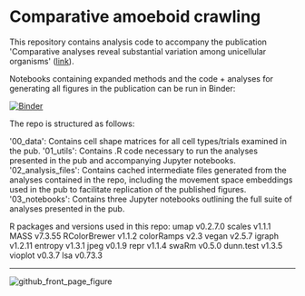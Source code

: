 # Comparative amoeboid crawling

This repository contains analysis code to accompany the publication 'Comparative analyses reveal substantial variation among unicellular organisms' ([link](https://research.arcadiascience.com/pub/result-comparative-crawling/draft)).

Notebooks containing expanded methods and the code + analyses for generating all figures in the publication can be run in Binder:


[![Binder](https://mybinder.org/badge_logo.svg)](https://mybinder.org/v2/gh/ryanayork/comparative-amoeboid-crawling/main)

The repo is structured as follows:

'00_data': Contains cell shape matrices for all cell types/trials examined in the pub.
'01_utils': Contains .R code necessary to run the analyses presented in the pub and accompanying Jupyter notebooks.
'02_analysis_files': Contains cached intermediate files generated from the analyses contained in the repo, including the movement space embeddings used in the pub to facilitate replication of the published figures.
'03_notebooks': Contains three Jupyter notebooks outlining the full suite of analyses presented in the pub.

R packages and versions used in this repo:
umap v0.2.7.0
scales v1.1.1
MASS v7.3.55
RColorBrewer v1.1.2
colorRamps v2.3
vegan v2.5.7
igraph v1.2.11
entropy v1.3.1
jpeg v0.1.9
repr v1.1.4
swaRm v0.5.0
dunn.test v1.3.5
vioplot v0.3.7
lsa v0.73.3

---

![github_front_page_figure](https://user-images.githubusercontent.com/64554648/182730384-e9e60ead-8651-4c23-a484-b69bdd6ffe88.png)


